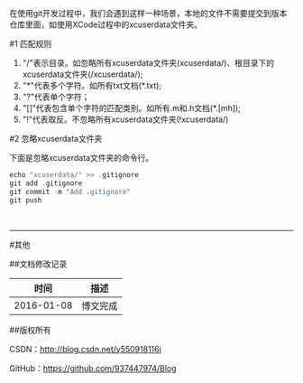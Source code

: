 在使用git开发过程中，我们会遇到这样一种场景，本地的文件不需要提交到版本仓库里面，如使用XCode过程中的xcuserdata文件夹。

#1 匹配规则

1. "/"表示目录。如忽略所有xcuserdata文件夹(xcuserdata/)、根目录下的xcuserdata文件夹(/xcuserdata/);
2. "\*"代表多个字符。如所有txt文档(*.txt);
3. "?"代表单个字符；
4. "[]"代表包含单个字符的匹配类别。如所有.m和.h文档(*.[mh]);
5. "!"代表取反。不忽略所有xcuserdata文件夹(!xcuserdata/)

#2 忽略xcuserdata文件夹

下面是忽略xcuserdata文件夹的命令行。

```swift
echo "xcuserdata/" >> .gitignore
git add .gitignore
git commit -m "Add .gitignore"
git push
```

&#160;

----------

#其他

##文档修改记录

| 时间 | 描述 |
| ---- | ---- |
| 2016-01-08 | 博文完成 |

##版权所有

CSDN：http://blog.csdn.net/y550918116j

GitHub：https://github.com/937447974/Blog